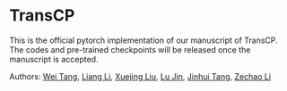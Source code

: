# TransCP

This is the official pytorch implementation of our manuscript of TransCP. The codes and pre-trained checkpoints will be released once the manuscript is accepted.

Authors: [Wei Tang](https://github.com/WayneTomas), [Liang Li](https://scholar.google.com.hk/citations?user=Q-4mZnQAAAAJ&hl=zh-CN), [Xuejing Liu](https://scholar.google.com/citations?hl=zh-CN&user=ybRe9GcAAAAJ), [Lu Jin](https://sega-hsj.github.io/), [Jinhui Tang](https://scholar.google.com.hk/citations?hl=zh-CN&user=ByBLlEwAAAAJ), [Zechao Li](https://imag-njust.net/zechaoli/)
